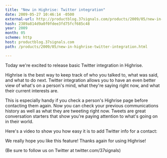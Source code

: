 ```yaml
---
title: "New in Highrise: Twitter integration"
date: 2009-05-27 10:46:14 -0500
external-url: http://productblog.37signals.com/products/2009/05/new-in-highrise-twitter-integration.html
hash: 2389a814d9a0f0fdee3fd75fcf685c48
year: 2009
month: 05
scheme: http
host: productblog.37signals.com
path: /products/2009/05/new-in-highrise-twitter-integration.html

---
```


Today we're excited to release basic Twitter integration in Highrise.


Highrise is the best way to keep track of who you talked to, what was said, and what to do next. Twitter integration allows you to have an even better view of what's on a person's mind, what they're saying right now, and what their current interests are.


This is especially handy if you check a person's Highrise page before contacting them again. Now you can check your previous communications history as well as what they are tweeting right now. Tweets are great conversation starters that show you're paying attention to what's going on in their world.


Here's a video to show you how easy it is to add Twitter info for a contact:





We really hope you like this feature! Thanks again for using Highrise!


(Be sure to follow us on Twitter at twitter.com/37signals)

